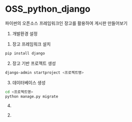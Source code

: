 # OSS_python_django
파이썬의 오픈소스 프레임워크인 장고를 활용하여 게시판 만들어보기

1.	개발환경 설정

1) 장고 프레임워크 설치
```bash
pip install django
```
2) 장고 기반 프로젝트 생성
```bash
django-admin startproject <프로젝트명>
```

3) 데이터베이스 생성
```bash
cd <프로젝트명>
python manage.py migrate
```
4)  

2.	
